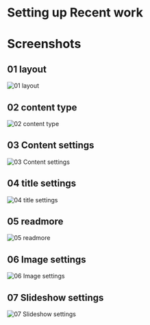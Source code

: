 Setting up Recent work
====



Screenshots
====

01 layout
---

![01 layout](../data/ecolife/images/recent-work/01-layout.jpeg)

02 content type
---

![02 content type](../data/ecolife/images/recent-work/02-content-type.jpeg)

03 Content settings
---

![03 Content settings](../data/ecolife/images/recent-work/03-Content-settings.jpeg)

04 title settings
---

![04 title settings](../data/ecolife/images/recent-work/04-title-settings.jpeg)

05 readmore
---

![05 readmore](../data/ecolife/images/recent-work/05-readmore.jpeg)

06 Image settings
---

![06 Image settings](../data/ecolife/images/recent-work/06-Image-settings.jpeg)

07 Slideshow settings
---

![07 Slideshow settings](../data/ecolife/images/recent-work/07-Slideshow-settings.jpeg)

